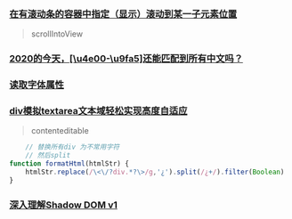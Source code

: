 ### [在有滚动条的容器中指定（显示）滚动到某一子元素位置](https://blog.csdn.net/weixin_44807526/article/details/118576067)

> scrollIntoView

### [2020的今天，[\u4e00-\u9fa5]还能匹配到所有中文吗？](https://juejin.cn/post/6844904116842430471)

### [读取字体属性](https://wakamaifondue.com/)

### [div模拟textarea文本域轻松实现高度自适应](https://www.zhangxinxu.com/wordpress/2010/12/div-textarea-height-auto/)

> contenteditable

```js
    // 替换所有div 为不常用字符
    // 然后split
function formatHtml(htmlStr) {
    htmlStr.replace(/\<\/?div.*?\>/g,'¿').split(/¿+/).filter(Boolean)
}
```

### [深入理解Shadow DOM v1](https://segmentfault.com/a/1190000019115050)
